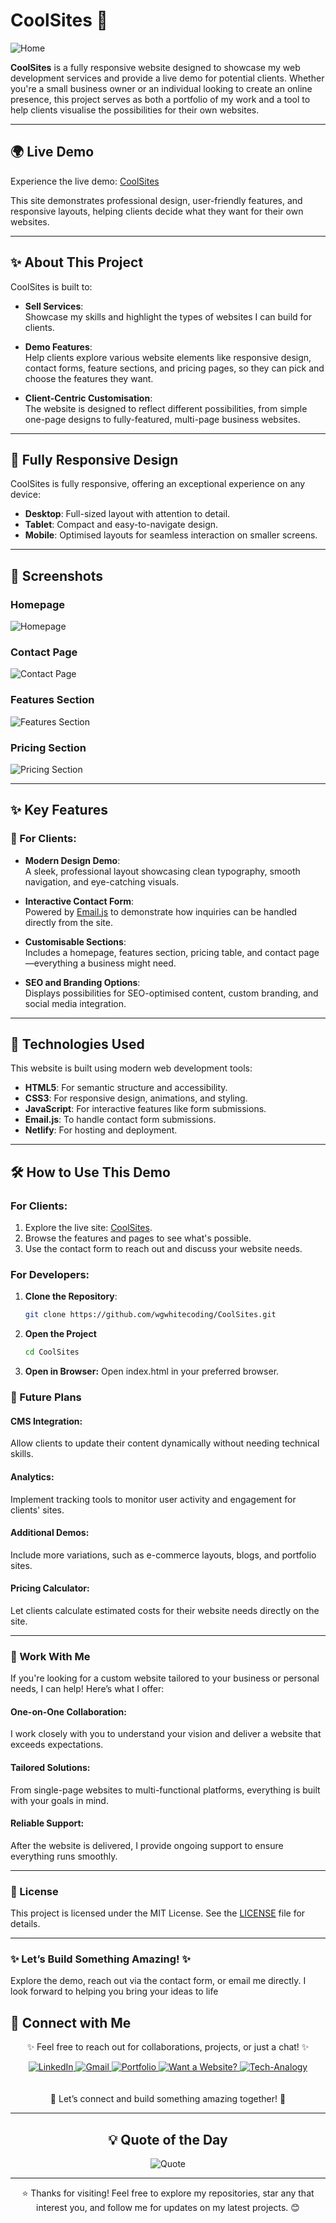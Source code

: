# CoolSites 🌟

![Home](assets/images/home.png)

**CoolSites** is a fully responsive website designed to showcase my web development services and provide a live demo for potential clients. Whether you're a small business owner or an individual looking to create an online presence, this project serves as both a portfolio of my work and a tool to help clients visualise the possibilities for their own websites.

---

## 🌍 **Live Demo**

Experience the live demo: [CoolSites](https://wgwhitecoding.github.io/CoolSites/)  

This site demonstrates professional design, user-friendly features, and responsive layouts, helping clients decide what they want for their own websites.

---

## ✨ **About This Project**

CoolSites is built to:

- **Sell Services**:  
  Showcase my skills and highlight the types of websites I can build for clients.
  
- **Demo Features**:  
  Help clients explore various website elements like responsive design, contact forms, feature sections, and pricing pages, so they can pick and choose the features they want.

- **Client-Centric Customisation**:  
  The website is designed to reflect different possibilities, from simple one-page designs to fully-featured, multi-page business websites.

---

## 📱 **Fully Responsive Design**

CoolSites is fully responsive, offering an exceptional experience on any device:

- **Desktop**: Full-sized layout with attention to detail.
- **Tablet**: Compact and easy-to-navigate design.
- **Mobile**: Optimised layouts for seamless interaction on smaller screens.

---

## 📸 **Screenshots**

### Homepage  
![Homepage](assets/images/homepage.png)

### Contact Page  
![Contact Page](assets/images/contact.png)

### Features Section  
![Features Section](assets/images/Features.png)

### Pricing Section  
![Pricing Section](assets/images/pricing.png)

---

## ✨ **Key Features**

### 🌟 For Clients:

- **Modern Design Demo**:  
  A sleek, professional layout showcasing clean typography, smooth navigation, and eye-catching visuals.

- **Interactive Contact Form**:  
  Powered by [Email.js](https://www.emailjs.com/) to demonstrate how inquiries can be handled directly from the site.

- **Customisable Sections**:  
  Includes a homepage, features section, pricing table, and contact page—everything a business might need.

- **SEO and Branding Options**:  
  Displays possibilities for SEO-optimised content, custom branding, and social media integration.

---

## 🚀 **Technologies Used**

This website is built using modern web development tools:

- **HTML5**: For semantic structure and accessibility.
- **CSS3**: For responsive design, animations, and styling.
- **JavaScript**: For interactive features like form submissions.
- **Email.js**: To handle contact form submissions.
- **Netlify**: For hosting and deployment.

---

## 🛠 **How to Use This Demo**

### For Clients:

1. Explore the live site: [CoolSites](https://wgwhitecoding.github.io/CoolSites/).
2. Browse the features and pages to see what's possible.
3. Use the contact form to reach out and discuss your website needs.

### For Developers:

1. **Clone the Repository**:
   ```bash
   git clone https://github.com/wgwhitecoding/CoolSites.git


2. **Open the Project**
   ```bash
   cd CoolSites

3. **Open in Browser:**
   Open index.html in your preferred browser.

### 🔮 Future Plans

#### CMS Integration:  
Allow clients to update their content dynamically without needing technical skills.

#### Analytics:  
Implement tracking tools to monitor user activity and engagement for clients' sites.

#### Additional Demos:  
Include more variations, such as e-commerce layouts, blogs, and portfolio sites.

#### Pricing Calculator:  
Let clients calculate estimated costs for their website needs directly on the site.

---

### 🤝 Work With Me

If you're looking for a custom website tailored to your business or personal needs, I can help! Here’s what I offer:

#### One-on-One Collaboration:  
I work closely with you to understand your vision and deliver a website that exceeds expectations.

#### Tailored Solutions:  
From single-page websites to multi-functional platforms, everything is built with your goals in mind.

#### Reliable Support:  
After the website is delivered, I provide ongoing support to ensure everything runs smoothly.

---

### 📄 License

This project is licensed under the MIT License. See the [LICENSE](LICENSE) file for details.

---

### ✨ Let’s Build Something Amazing! ✨

Explore the demo, reach out via the contact form, or email me directly. I look forward to helping you bring your ideas to life

## 🤝 Connect with Me

<div align="center">
 <p>✨ Feel free to reach out for collaborations, projects, or just a chat! ✨</p>
 
  
  <a href="https://www.linkedin.com/in/walidwillwhite/" target="_blank">
    <img src="https://img.shields.io/badge/LinkedIn-0077B5?style=for-the-badge&logo=linkedin&logoColor=white" alt="LinkedIn">
  </a>
  <a href="mailto:walidwillwhite@gmail.com" target="_blank">
    <img src="https://img.shields.io/badge/Gmail-D14836?style=for-the-badge&logo=gmail&logoColor=white" alt="Gmail">
  </a>
  <a href="https://wgwhitecoding.github.io/portfolio/" target="_blank">
    <img src="https://img.shields.io/badge/Portfolio-00C7B7?style=for-the-badge&logo=netlify&logoColor=white" alt="Portfolio">
  </a>
  <a href="https://wgwhitecoding.github.io/CoolSites/" target="_blank">
    <img src="https://img.shields.io/badge/Want%20a%20Website%3F-00A676?style=for-the-badge&logo=firefox&logoColor=white" alt="Want a Website?">
  </a>
  <a href="https://www.linkedin.com/company/techa-nalogy/?viewAsMember=true" target="_blank">
    <img src="https://img.shields.io/badge/Tech--Analogy-FFD700?style=for-the-badge&logo=bulb&logoColor=white" alt="Tech-Analogy">
  </a>
</div>
<br><br>
<div align="center">
🚀 Let’s connect and build something amazing together! 🚀
</div>

---
<div align="center">
<h2>💡 Quote of the Day</h2>

![Quote](https://quotes-github-readme.vercel.app/api?type=horizontal&theme=dark)

---

⭐️ Thanks for visiting! Feel free to explore my repositories, star any that interest you, and follow me for updates on my latest projects. 😊
</div>


   


